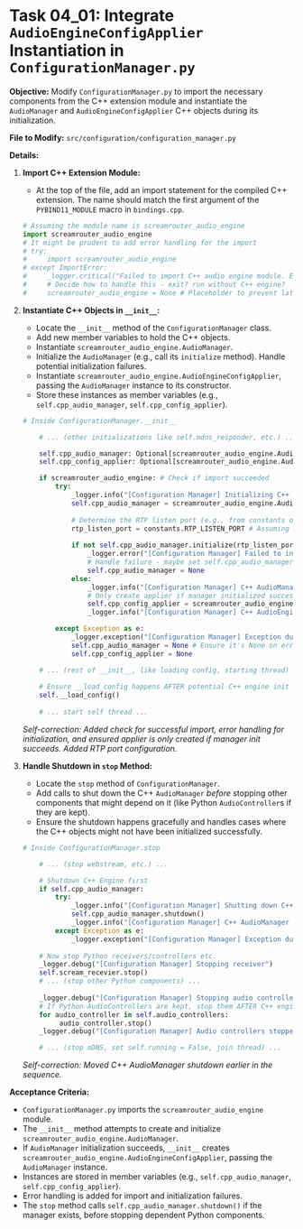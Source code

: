 # Task 04_01: Integrate `AudioEngineConfigApplier` Instantiation in `ConfigurationManager.py`

**Objective:** Modify `ConfigurationManager.py` to import the necessary components from the C++ extension module and instantiate the `AudioManager` and `AudioEngineConfigApplier` C++ objects during its initialization.

**File to Modify:** `src/configuration/configuration_manager.py`

**Details:**

1.  **Import C++ Extension Module:**
    *   At the top of the file, add an import statement for the compiled C++ extension. The name should match the first argument of the `PYBIND11_MODULE` macro in `bindings.cpp`.
    ```python
    # Assuming the module name is screamrouter_audio_engine
    import screamrouter_audio_engine 
    # It might be prudent to add error handling for the import
    # try:
    #     import screamrouter_audio_engine
    # except ImportError:
    #     _logger.critical("Failed to import C++ audio engine module. Ensure it's compiled correctly.")
    #     # Decide how to handle this - exit? run without C++ engine?
    #     screamrouter_audio_engine = None # Placeholder to prevent later errors if continuing
    ```

2.  **Instantiate C++ Objects in `__init__`:**
    *   Locate the `__init__` method of the `ConfigurationManager` class.
    *   Add new member variables to hold the C++ objects.
    *   Instantiate `screamrouter_audio_engine.AudioManager`.
    *   Initialize the `AudioManager` (e.g., call its `initialize` method). Handle potential initialization failures.
    *   Instantiate `screamrouter_audio_engine.AudioEngineConfigApplier`, passing the `AudioManager` instance to its constructor.
    *   Store these instances as member variables (e.g., `self.cpp_audio_manager`, `self.cpp_config_applier`).

    ```python
    # Inside ConfigurationManager.__init__

        # ... (other initializations like self.mdns_responder, etc.) ...

        self.cpp_audio_manager: Optional[screamrouter_audio_engine.AudioManager] = None
        self.cpp_config_applier: Optional[screamrouter_audio_engine.AudioEngineConfigApplier] = None

        if screamrouter_audio_engine: # Check if import succeeded
            try:
                _logger.info("[Configuration Manager] Initializing C++ AudioManager...")
                self.cpp_audio_manager = screamrouter_audio_engine.AudioManager()
                
                # Determine the RTP listen port (e.g., from constants or config)
                rtp_listen_port = constants.RTP_LISTEN_PORT # Assuming a constant exists
                
                if not self.cpp_audio_manager.initialize(rtp_listen_port):
                    _logger.error("[Configuration Manager] Failed to initialize C++ AudioManager.")
                    # Handle failure - maybe set self.cpp_audio_manager back to None?
                    self.cpp_audio_manager = None 
                else:
                    _logger.info("[Configuration Manager] C++ AudioManager initialized successfully on port %d.", rtp_listen_port)
                    # Only create applier if manager initialized successfully
                    self.cpp_config_applier = screamrouter_audio_engine.AudioEngineConfigApplier(self.cpp_audio_manager)
                    _logger.info("[Configuration Manager] C++ AudioEngineConfigApplier created.")

            except Exception as e:
                _logger.exception("[Configuration Manager] Exception during C++ engine initialization: %s", e)
                self.cpp_audio_manager = None # Ensure it's None on error
                self.cpp_config_applier = None

        # ... (rest of __init__, like loading config, starting thread) ...
        
        # Ensure __load_config happens AFTER potential C++ engine init attempt
        self.__load_config() 
        
        # ... start self thread ...
    ```
    *Self-correction: Added check for successful import, error handling for initialization, and ensured applier is only created if manager init succeeds. Added RTP port configuration.*

3.  **Handle Shutdown in `stop` Method:**
    *   Locate the `stop` method of `ConfigurationManager`.
    *   Add calls to shut down the C++ `AudioManager` *before* stopping other components that might depend on it (like Python `AudioController`s if they are kept).
    *   Ensure the shutdown happens gracefully and handles cases where the C++ objects might not have been initialized successfully.

    ```python
    # Inside ConfigurationManager.stop

        # ... (stop webstream, etc.) ...

        # Shutdown C++ Engine first
        if self.cpp_audio_manager:
            try:
                _logger.info("[Configuration Manager] Shutting down C++ AudioManager...")
                self.cpp_audio_manager.shutdown()
                _logger.info("[Configuration Manager] C++ AudioManager shutdown complete.")
            except Exception as e:
                _logger.exception("[Configuration Manager] Exception during C++ AudioManager shutdown: %s", e)
        
        # Now stop Python receivers/controllers etc.
        _logger.debug("[Configuration Manager] Stopping receiver")
        self.scream_recevier.stop() 
        # ... (stop other Python components) ...
        
        _logger.debug("[Configuration Manager] Stopping audio controllers")
        # If Python AudioControllers are kept, stop them AFTER C++ engine
        for audio_controller in self.audio_controllers:
             audio_controller.stop()
        _logger.debug("[Configuration Manager] Audio controllers stopped")

        # ... (stop mDNS, set self.running = False, join thread) ...
    ```
    *Self-correction: Moved C++ AudioManager shutdown earlier in the sequence.*

**Acceptance Criteria:**

*   `ConfigurationManager.py` imports the `screamrouter_audio_engine` module.
*   The `__init__` method attempts to create and initialize `screamrouter_audio_engine.AudioManager`.
*   If `AudioManager` initialization succeeds, `__init__` creates `screamrouter_audio_engine.AudioEngineConfigApplier`, passing the `AudioManager` instance.
*   Instances are stored in member variables (e.g., `self.cpp_audio_manager`, `self.cpp_config_applier`).
*   Error handling is added for import and initialization failures.
*   The `stop` method calls `self.cpp_audio_manager.shutdown()` if the manager exists, before stopping dependent Python components.
